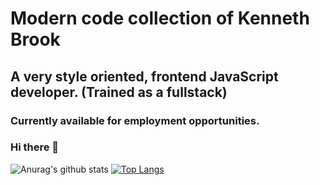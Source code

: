 # Modern code collection of Kenneth Brook
## A very style oriented, frontend JavaScript developer. (Trained as a fullstack)
### Currently available for employment opportunities.
### Hi there 👋

![Anurag's github stats](https://github-readme-stats.vercel.app/api?username=kenneth-brook&show_icons=true&theme=blue-green&hide=stars)
[![Top Langs](https://github-readme-stats.vercel.app/api/top-langs/?username=kenneth-brook&layout=compact&langs_count=8)](https://github.com/anuraghazra/github-readme-stats)

<!--
**kenneth-brook/kenneth-brook** is a ✨ _special_ ✨ repository because its `README.md` (this file) appears on your GitHub profile.

Here are some ideas to get you started:

- 🔭 I’m currently working on ...
- 🌱 I’m currently learning ...
- 👯 I’m looking to collaborate on ...
- 🤔 I’m looking for help with ...
- 💬 Ask me about ...
- 📫 How to reach me: ...
- 😄 Pronouns: ...
- ⚡ Fun fact: ...
-->
